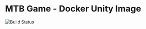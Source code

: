 # MTB Game - Docker Unity Image

[![Build Status](https://cloud.drone.io/api/badges/mtb-game/docker-unity/status.svg)](https://cloud.drone.io/mtb-game/docker-unity)
